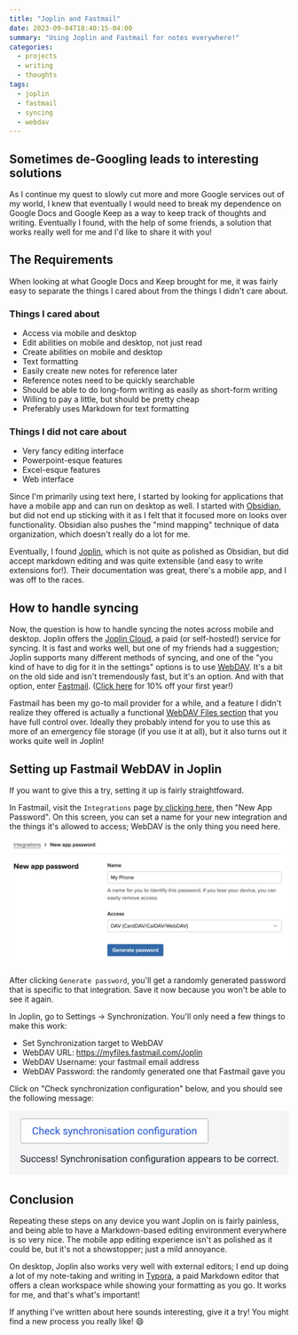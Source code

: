 ```yaml
---
title: "Joplin and Fastmail"
date: 2023-09-04T18:40:15-04:00
summary: "Using Joplin and Fastmail for notes everywhere!"
categories:
  - projects
  - writing
  - thoughts
tags:
  - joplin
  - fastmail
  - syncing
  - webdav
---
```


## Sometimes de-Googling leads to interesting solutions

As I continue my quest to slowly cut more and more Google services out of my world, I knew that eventually I would need to break my dependence on Google Docs and Google Keep as a way to keep track of thoughts and writing. Eventually I found, with the help of some friends, a solution that works really well for me and I'd like to share it with you!

## The Requirements

When looking at what Google Docs and Keep brought for me, it was fairly easy to separate the things I cared about from the things I didn't care about.

### Things I cared about

* Access via mobile and desktop
* Edit abilities on mobile and desktop, not just read
* Create abilities on mobile and desktop
* Text formatting
* Easily create new notes for reference later
* Reference notes need to be quickly searchable
* Should be able to do long-form writing as easily as short-form writing
* Willing to pay a little, but should be pretty cheap
* Preferably uses Markdown for text formatting

### Things I did not care about

* Very fancy editing interface
* Powerpoint-esque features
* Excel-esque features
* Web interface

Since I'm primarily using text here, I started by looking for applications that have a mobile app and can run on desktop as well. I started with [Obsidian][obsidian], but did not end up sticking with it as I felt that it focused more on looks over functionality. Obsidian also pushes the "mind mapping" technique of data organization, which doesn't really do a lot for me.

Eventually, I found [Joplin][joplin], which is not quite as polished as Obsidian, but did accept markdown editing and was quite extensible (and easy to write extensions for!). Their documentation was great, there's a mobile app, and I was off to the races.

## How to handle syncing

Now, the question is how to handle syncing the notes across mobile and desktop. Joplin offers the [Joplin Cloud][joplincloud], a paid (or self-hosted!) service for syncing. It is fast and works well, but one of my friends had a suggestion; Joplin supports many different methods of syncing, and one of the "you kind of have to dig for it in the settings" options is to use [WebDAV][webdav]. It's a bit on the old side and isn't tremendously fast, but it's an option. And with that option, enter [Fastmail][fastmail]. ([Click here][fastmail_referral] for 10% off your first year!)

Fastmail has been my go-to mail provider for a while, and a feature I didn't realize they offered is actually a functional [WebDAV Files section][fastmail_webdav] that you have full control over. Ideally they probably intend for you to use this as more of an emergency file storage (if you use it at all), but it also turns out it works quite well in Joplin!

## Setting up Fastmail WebDAV in Joplin

If you want to give this a try, setting it up is fairly straightfoward.

In Fastmail, visit the `Integrations` page [by clicking here](https://app.fastmail.com/settings/security/integrations), then "New App Password". On this screen, you can set a name for your new integration and the things it's allowed to access; WebDAV is the only thing you need here.

![Screenshot showing the Fastmail 'create new integration' screen.](images/fastmail_new_app_password.png "Looks like this!")

After clicking `Generate password`, you'll get a randomly generated password that is specific to that integration. Save it now because you won't be able to see it again.

In Joplin, go to Settings -> Synchronization. You'll only need a few things to make this work:

* Set Synchronization target to WebDAV
* WebDAV URL: https://myfiles.fastmail.com/Joplin
* WebDAV Username: your fastmail email address
* WebDAV Password: the randomly generated one that Fastmail gave you

Click on "Check synchronization configuration" below, and you should see the following message:

![Screenshot of Joplin showing a successful configuration.](images/joplin_check_sync.png "Hooray, all working!")

## Conclusion

Repeating these steps on any device you want Joplin on is fairly painless, and being able to have a Markdown-based editing environment everywhere is so very nice. The mobile app editing experience isn't as polished as it could be, but it's not a showstopper; just a mild annoyance.

On desktop, Joplin also works very well with external editors; I end up doing a lot of my note-taking and writing in [Typora][typora], a paid Markdown editor that offers a clean workspace while showing your formatting as you go. It works for me, and that's what's important!

If anything I've written about here sounds interesting, give it a try! You might find a new process you really like! :smile:


[obsidian]: https://obsidian.md/
[joplin]: https://joplinapp.org/
[joplincloud]: https://joplinapp.org/plans/
[webdav]: https://en.wikipedia.org/wiki/WebDAV
[fastmail]: https://fastmail.com
[fastmail_referral]: https://ref.fm/u27731032
[fastmail_webdav]: https://www.fastmail.help/hc/en-us/articles/1500000280121-About-Fastmail-file-storage
[typora]: https://typora.io/